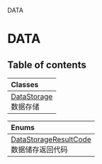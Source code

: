 DATA

# DATA <Badge type="tip" text="Groups" /> <Score text="DATA" />

## Table of contents
| Classes |
| :-----|
| [DataStorage](../classes/mw.DataStorage.md) <br> 数据存储 |


| Enums |
| :-----|
| [DataStorageResultCode](../enums/mw.DataStorageResultCode.md) <br> 数据储存返回代码 |

